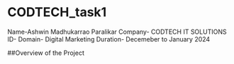 # CODTECH_task1
Name-Ashwin Madhukarrao Paralikar
Company- CODTECH IT SOLUTIONS
ID-
Domain- Digital Marketing
Duration- Decemeber to January 2024

##Overview of the Project

